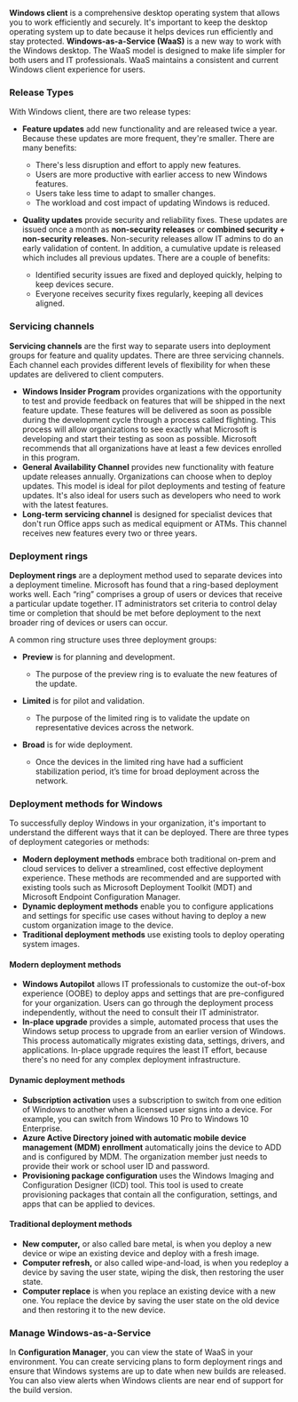 **Windows client** is a comprehensive desktop operating system that allows you to work efficiently and securely. It's important to keep the desktop operating system up to date because it helps devices run efficiently and stay protected. **Windows-as-a-Service (WaaS)** is a new way to work with the Windows desktop. The WaaS model is designed to make life simpler for both users and IT professionals. WaaS maintains a consistent and current Windows client experience for users.

### Release Types

With Windows client, there are two release types:

 -  **Feature updates** add new functionality and are released twice a year. Because these updates are more frequent, they're smaller. There are many benefits:
    
     -  There's less disruption and effort to apply new features.
     -  Users are more productive with earlier access to new Windows features.
     -  Users take less time to adapt to smaller changes.
     -  The workload and cost impact of updating Windows is reduced.
 -  **Quality updates** provide security and reliability fixes. These updates are issued once a month as **non-security releases** or **combined security + non-security releases.** Non-security releases allow IT admins to do an early validation of content. In addition, a cumulative update is released which includes all previous updates. There are a couple of benefits:
    
     -  Identified security issues are fixed and deployed quickly, helping to keep devices secure.
     -  Everyone receives security fixes regularly, keeping all devices aligned.

### Servicing channels

**Servicing channels** are the first way to separate users into deployment groups for feature and quality updates. There are three servicing channels. Each channel each provides different levels of flexibility for when these updates are delivered to client computers.

 -  **Windows Insider Program** provides organizations with the opportunity to test and provide feedback on features that will be shipped in the next feature update. These features will be delivered as soon as possible during the development cycle through a process called flighting. This process will allow organizations to see exactly what Microsoft is developing and start their testing as soon as possible. Microsoft recommends that all organizations have at least a few devices enrolled in this program.
 -  **General Availability Channel** provides new functionality with feature update releases annually. Organizations can choose when to deploy updates. This model is ideal for pilot deployments and testing of feature updates. It's also ideal for users such as developers who need to work with the latest features.
 -  **Long-term servicing channel** is designed for specialist devices that don't run Office apps such as medical equipment or ATMs. This channel receives new features every two or three years.

### Deployment rings

**Deployment rings** are a deployment method used to separate devices into a deployment timeline. Microsoft has found that a ring-based deployment works well. Each “ring” comprises a group of users or devices that receive a particular update together. IT administrators set criteria to control delay time or completion that should be met before deployment to the next broader ring of devices or users can occur.

A common ring structure uses three deployment groups:

 -  **Preview** is for planning and development.
    
     -  The purpose of the preview ring is to evaluate the new features of the update.
 -  **Limited** is for pilot and validation.
    
     -  The purpose of the limited ring is to validate the update on representative devices across the network.
 -  **Broad** is for wide deployment.
    
     -  Once the devices in the limited ring have had a sufficient stabilization period, it’s time for broad deployment across the network.

### Deployment methods for Windows

To successfully deploy Windows in your organization, it's important to understand the different ways that it can be deployed. There are three types of deployment categories or methods:

 -  **Modern deployment methods** embrace both traditional on-prem and cloud services to deliver a streamlined, cost effective deployment experience. These methods are recommended and are supported with existing tools such as Microsoft Deployment Toolkit (MDT) and Microsoft Endpoint Configuration Manager.
 -  **Dynamic deployment methods** enable you to configure applications and settings for specific use cases without having to deploy a new custom organization image to the device.
 -  **Traditional deployment methods** use existing tools to deploy operating system images.

#### Modern deployment methods

 -  **Windows Autopilot** allows IT professionals to customize the out-of-box experience (OOBE) to deploy apps and settings that are pre-configured for your organization. Users can go through the deployment process independently, without the need to consult their IT administrator.
 -  **In-place upgrade** provides a simple, automated process that uses the Windows setup process to upgrade from an earlier version of Windows. This process automatically migrates existing data, settings, drivers, and applications. In-place upgrade requires the least IT effort, because there's no need for any complex deployment infrastructure.

#### Dynamic deployment methods

 -  **Subscription activation** uses a subscription to switch from one edition of Windows to another when a licensed user signs into a device. For example, you can switch from Windows 10 Pro to Windows 10 Enterprise.
 -  **Azure Active Directory joined with automatic mobile device management (MDM) enrollment** automatically joins the device to ADD and is configured by MDM. The organization member just needs to provide their work or school user ID and password.
 -  **Provisioning package configuration** uses the Windows Imaging and Configuration Designer (ICD) tool. This tool is used to create provisioning packages that contain all the configuration, settings, and apps that can be applied to devices.

#### Traditional deployment methods

 -  **New computer,** or also called bare metal, is when you deploy a new device or wipe an existing device and deploy with a fresh image.
 -  **Computer refresh,** or also called wipe-and-load, is when you redeploy a device by saving the user state, wiping the disk, then restoring the user state.
 -  **Computer replace** is when you replace an existing device with a new one. You replace the device by saving the user state on the old device and then restoring it to the new device.

### Manage Windows-as-a-Service

In **Configuration Manager**, you can view the state of WaaS in your environment. You can create servicing plans to form deployment rings and ensure that Windows systems are up to date when new builds are released. You can also view alerts when Windows clients are near end of support for the build version.

